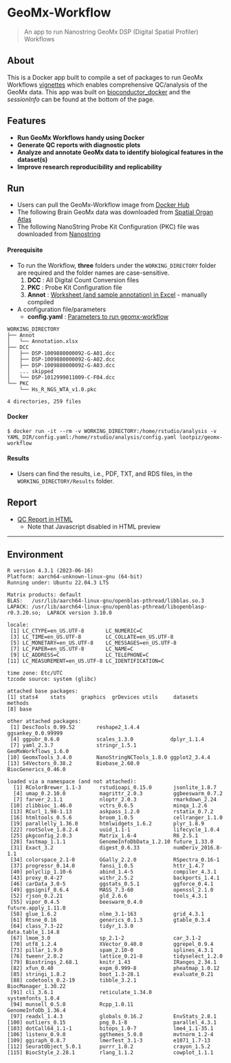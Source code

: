 GeoMx-Workflow
===
> An app to run Nanostring GeoMx DSP (Digital Spatial Profiler) Workflows

## About
This is a Docker app built to compile a set of packages to run GeoMx Workflows [vignettes](https://www.bioconductor.org/packages/release/workflows/vignettes/GeoMxWorkflows/inst/doc/GeomxTools_RNA-NGS_Analysis.html) which enables comprehensive QC/analysis of the GeoMx data. This app was built on [bioconductor_docker](https://hub.docker.com/r/bioconductor/bioconductor_docker) and the _sessionInfo_ can be found at the bottom of the page.

## Features
  * **Run GeoMx Workflows handy using Docker**
  * **Generate QC reports with diagnostic plots**
  * **Analyze and annotate GeoMx data to identify biological features in the dataset(s)**
  * **Improve research reproducibility and replicability**

## Run
  * Users can pull the GeoMx-Workflow image from [Docker Hub](https://hub.docker.com/r/lootpiz/geomx-workflow)
  * The following Brain GeoMx data was downloaded from [Spatial Organ Atlas](https://nanostring.com/products/geomx-digital-spatial-profiler/spatial-organ-atlas/)
  * The following NanoString Probe Kit Configuration (PKC) file was downloaded from [Nanostring](https://nanostring.com/products/geomx-digital-spatial-profiler/geomx-dsp-configuration-files/)

#### Prerequisite
  * To run the Workflow, **three** folders under the ```WORKING_DIRECTORY``` folder are required and the folder names are case-sensitive.
    1. **DCC** : All Digital Count Conversion files
    2. **PKC** : Probe Kit Configuration file
    3. **Annot** : [Worksheet (and sample annotation) in Excel](./.github/Annotation.xlsx) - manually compiled
  * A configuration file/parameters
    * **config.yaml** : [Parameters to run geomx-workflow](./.github/config.yaml)
  
```
WORKING_DIRECTORY
├── Annot
│   └── Annotation.xlsx
├── DCC
│   ├── DSP-1009880000092-G-A01.dcc
│   ├── DSP-1009880000092-G-A02.dcc
│   ├── DSP-1009880000092-G-A03.dcc
│   ... skipped
│   └── DSP-1012999011009-C-F04.dcc
└── PKC
    └── Hs_R_NGS_WTA_v1.0.pkc

4 directories, 259 files
```

#### Docker
```
$ docker run -it --rm -v WORKING_DIRECTORY:/home/rstudio/analysis -v YAML_DIR/config.yaml:/home/rstudio/analysis/config.yaml lootpiz/geomx-workflow
```

#### Results
  * Users can find the results, i.e., PDF, TXT, and RDS files, in the ```WORKING_DIRECTORY/Results``` folder.

## Report
  * [QC Report in HTML](https://htmlpreview.github.io/?https://github.com/lootpiz/GeoMx-Workflow/blob/main/.github/SOA_Brain_QCreport.html)
    * Note that Javascript disabled in HTML preview

---
## Environment
```
R version 4.3.1 (2023-06-16)
Platform: aarch64-unknown-linux-gnu (64-bit)
Running under: Ubuntu 22.04.3 LTS

Matrix products: default
BLAS:   /usr/lib/aarch64-linux-gnu/openblas-pthread/libblas.so.3 
LAPACK: /usr/lib/aarch64-linux-gnu/openblas-pthread/libopenblasp-r0.3.20.so;  LAPACK version 3.10.0

locale:
 [1] LC_CTYPE=en_US.UTF-8       LC_NUMERIC=C              
 [3] LC_TIME=en_US.UTF-8        LC_COLLATE=en_US.UTF-8    
 [5] LC_MONETARY=en_US.UTF-8    LC_MESSAGES=en_US.UTF-8   
 [7] LC_PAPER=en_US.UTF-8       LC_NAME=C                 
 [9] LC_ADDRESS=C               LC_TELEPHONE=C            
[11] LC_MEASUREMENT=en_US.UTF-8 LC_IDENTIFICATION=C       

time zone: Etc/UTC
tzcode source: system (glibc)

attached base packages:
[1] stats4    stats     graphics  grDevices utils     datasets  methods  
[8] base     

other attached packages:
 [1] DescTools_0.99.52       reshape2_1.4.4          ggsankey_0.0.99999     
 [4] ggpubr_0.6.0            scales_1.3.0            dplyr_1.1.4            
 [7] yaml_2.3.7              stringr_1.5.1           GeoMxWorkflows_1.6.0   
[10] GeomxTools_3.4.0        NanoStringNCTools_1.8.0 ggplot2_3.4.4          
[13] S4Vectors_0.38.2        Biobase_2.60.0          BiocGenerics_0.46.0    

loaded via a namespace (and not attached):
  [1] RColorBrewer_1.1-3      rstudioapi_0.15.0       jsonlite_1.8.7         
  [4] umap_0.2.10.0           magrittr_2.0.3          ggbeeswarm_0.7.2       
  [7] farver_2.1.1            nloptr_2.0.3            rmarkdown_2.24         
 [10] zlibbioc_1.46.0         vctrs_0.6.5             minqa_1.2.6            
 [13] RCurl_1.98-1.13         askpass_1.2.0           rstatix_0.7.2          
 [16] htmltools_0.5.6         broom_1.0.5             cellranger_1.1.0       
 [19] parallelly_1.36.0       htmlwidgets_1.6.2       plyr_1.8.9             
 [22] rootSolve_1.8.2.4       uuid_1.1-1              lifecycle_1.0.4        
 [25] pkgconfig_2.0.3         Matrix_1.6-4            R6_2.5.1               
 [28] fastmap_1.1.1           GenomeInfoDbData_1.2.10 future_1.33.0          
 [31] Exact_3.2               digest_0.6.33           numDeriv_2016.8-1.1    
 [34] colorspace_2.1-0        GGally_2.2.0            RSpectra_0.16-1        
 [37] progressr_0.14.0        fansi_1.0.5             httr_1.4.7             
 [40] polyclip_1.10-6         abind_1.4-5             compiler_4.3.1         
 [43] proxy_0.4-27            withr_2.5.2             backports_1.4.1        
 [46] carData_3.0-5           ggstats_0.5.1           ggforce_0.4.1          
 [49] ggsignif_0.6.4          MASS_7.3-60             openssl_2.1.0          
 [52] rjson_0.2.21            gld_2.6.6               tools_4.3.1            
 [55] vipor_0.4.5             beeswarm_0.4.0          future.apply_1.11.0    
 [58] glue_1.6.2              nlme_3.1-163            grid_4.3.1             
 [61] Rtsne_0.16              generics_0.1.3          gtable_0.3.4           
 [64] class_7.3-22            tidyr_1.3.0             data.table_1.14.8      
 [67] lmom_3.0                sp_2.1-2                car_3.1-2              
 [70] utf8_1.2.4              XVector_0.40.0          ggrepel_0.9.4          
 [73] pillar_1.9.0            spam_2.10-0             splines_4.3.1          
 [76] tweenr_2.0.2            lattice_0.21-8          tidyselect_1.2.0       
 [79] Biostrings_2.68.1       knitr_1.43              IRanges_2.34.1         
 [82] xfun_0.40               expm_0.999-8            pheatmap_1.0.12        
 [85] stringi_1.8.2           boot_1.3-28.1           evaluate_0.21          
 [88] codetools_0.2-19        tibble_3.2.1            BiocManager_1.30.22    
 [91] cli_3.6.1               reticulate_1.34.0       systemfonts_1.0.4      
 [94] munsell_0.5.0           Rcpp_1.0.11             GenomeInfoDb_1.36.4    
 [97] readxl_1.4.3            globals_0.16.2          EnvStats_2.8.1         
[100] outliers_0.15           png_0.1-8               parallel_4.3.1         
[103] dotCall64_1.1-1         bitops_1.0-7            lme4_1.1-35.1          
[106] listenv_0.9.0           ggthemes_5.0.0          mvtnorm_1.2-4          
[109] ggiraph_0.8.7           lmerTest_3.1-3          e1071_1.7-13           
[112] SeuratObject_5.0.1      purrr_1.0.2             crayon_1.5.2           
[115] BiocStyle_2.28.1        rlang_1.1.2             cowplot_1.1.1
```
